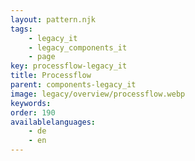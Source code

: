 ```yaml
---
layout: pattern.njk
tags: 
    - legacy_it
    - legacy_components_it
    - page
key: processflow-legacy_it
title: Processflow
parent: components-legacy_it
image: legacy/overview/processflow.webp
keywords: 
order: 190
availablelanguages: 
    - de
    - en
---
```

